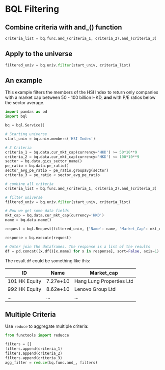 # BQL Filtering

## Combine criteria with and_() function

```python
criteria_list = bq.func.and_(criteria_1, criteria_2).and_(criteria_3)
```

## Apply to the universe

```python
filtered_univ = bq.univ.filter(start_univ, criteria_list)
```

## An example

This example filters the members of the HSI Index to return only companies with
a market cap between 50 - 100 billion HKD, **and** with P/E ratios below the
sector average.

```python
import pandas as pd
import bql

bq = bql.Service()

# Starting universe
start_univ = bq.univ.members('HSI Index')

# 3 Criteria
criteria_1 = bq.data.cur_mkt_cap(currency='HKD') >= 50*10**9
criteria_2 = bq.data.cur_mkt_cap(currency='HKD') <= 100*10**9
sector = bq.data.gics_sector_name()
pe_ratio = bq.data.pe_ratio()
sector_avg_pe_ratio = pe_ratio.groupavg(sector)
criteria_3 = pe_ratio < sector_avg_pe_ratio

# combine all criteria
criteria_list = bq.func.and_(criteria_1, criteria_2).and_(criteria_3)

# filter universe
filtered_univ = bq.univ.filter(start_univ, criteria_list)

# Now we get some data fields
mkt_cap = bq.data.cur_mkt_cap(currency='HKD')
name = bq.data.name()

request = bql.Request(filtered_univ, {'Name': name, 'Market_Cap': mkt_cap})

response = bq.execute(request)

# Outer join the dataframes. The response is a list of the results
df = pd.concat([x.df()[x.name] for x in response], sort=False, axis=1)
```

The result `df` could be something like this:

|ID            |Name     |Market_cap  |
|--------------|---------|------------|
|101 HK Equity |7.27e+10 |Hang Lung Properties Ltd |
|992 HK Equity |8.62e+10 |Lenovo Group Ltd|
|...           |...      |...|

## Multiple Criteria

Use `reduce` to aggregate multiple criteria:

```python
from functools import reducce

filters = []
filters.append(criteria_1)
filters.append(criteria_2)
filters.append(criteria_3)
agg_filter = reduce(bq.func.and_, filters)
```
